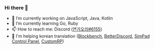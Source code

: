 ### Hi there 👋

- 🔭 I’m currently working on JavaScript, Java, Kotlin
- 🌱 I’m currently learning Go, Ruby
- 📫 How to reach me: Discord ([연가오리#6155](discord://discordapp.com/users/602447697047191562))
- 💬 I'm helping korean translation ([Blockbench](https://github.com/JannisX11/blockbench), [BetterDiscord](https://github.com/BetterDiscord/BetterDiscord), [SimPad Control Panel](https://github.com/SimDevices-Project/simpad-control-panel), [CustomRP](https://github.com/maximmax42/Discord-CustomRP))

<!--
**yeongaori/yeongaori** is a ✨ _special_ ✨ repository because its `README.md` (this file) appears on your GitHub profile.

Here are some ideas to get you started:

- 🔭 I’m currently working on ...
- 🌱 I’m currently learning ...
- 👯 I’m looking to collaborate on ...
- 🤔 I’m looking for help with ...
- 💬 Ask me about ...
- 📫 How to reach me: ...
- 😄 Pronouns: ...
- ⚡ Fun fact: ...
-->
